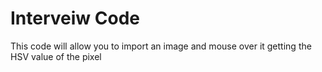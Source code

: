 # Interveiw Code
This code will allow you to import an image and mouse over it getting the HSV value of the pixel
